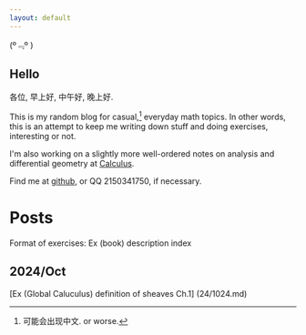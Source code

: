 ```yaml
---
layout: default
---
```


(º﹃º )

## Hello

各位, 早上好, 中午好, 晚上好.

This is my random blog for casual,[^1]
everyday math topics. In other words, this is an attempt to keep me writing down stuff and doing exercises, interesting or not. 

[^1]: 可能会出现中文. or worse.

I'm also working on a slightly more well-ordered notes on analysis and differential geometry at [Calculus](https://github.com/caelestia/Calculus).

Find me at [github](https://github.com/caelestia), or QQ 2150341750, if necessary.

# Posts

Format of exercises: Ex (book) description index

## 2024/Oct

[Ex (Global Caluculus) definition of sheaves Ch.1] (24/1024.md)